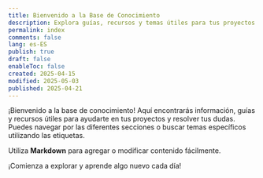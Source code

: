 ```yaml
---
title: Bienvenido a la Base de Conocimiento
description: Explora guías, recursos y temas útiles para tus proyectos.
permalink: index
comments: false
lang: es-ES
publish: true
draft: false
enableToc: false
created: 2025-04-15
modified: 2025-05-03
published: 2025-04-21
---
```



¡Bienvenido a la base de conocimiento! Aquí encontrarás información, guías y recursos útiles para ayudarte en tus proyectos y resolver tus dudas. Puedes navegar por las diferentes secciones o buscar temas específicos utilizando las etiquetas.

Utiliza **Markdown** para agregar o modificar contenido fácilmente.

¡Comienza a explorar y aprende algo nuevo cada día!